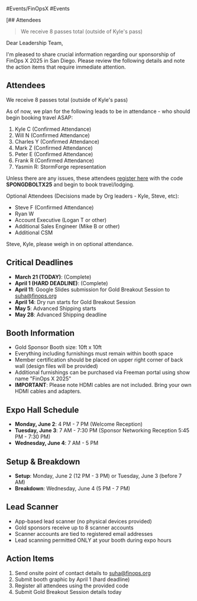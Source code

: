 #Events/FinOpsX #Events 

[## Attendees
> We receive 8 passes total (outside of Kyle's pass)

Dear Leadership Team,

I'm pleased to share crucial information regarding our sponsorship of FinOps X 2025 in San Diego. Please review the following details and note the action items that require immediate attention.

## Attendees
We receive 8 passes total (outside of Kyle's pass)

As of now, we plan for the following leads to be in attendance - who should begin booking travel ASAP:   
1. Kyle C (Confirmed Attendance)
2. Will N (Confirmed Attendance)
3. Charles Y (Confirmed Attendance)
4. Mark Z (Confirmed Attendance)
5. Peter E (Confirmed Attendance)
6. Frank R (Confirmed Attendance)
7. Yasmin R: StormForge representation 

Unless there are any issues, these attendees [register here](https://x.finops.org/register/) with the code **SPONGDBOLTX25** and begin to book travel/lodging. 

Optional Attendees (Decisions made by Org leaders - Kyle, Steve, etc): 
- Steve F (Confirmed Attendance)
- Ryan W
- Account Executive (Logan T or other) 
- Additional Sales Engineer (Mike B or other)
- Additional CSM

Steve, Kyle, please weigh in on optional attendance.

## Critical Deadlines
- **March 21 (TODAY)**: (Complete)
- **April 1 (HARD DEADLINE)**: (Complete)
- **April 11**: Google Slides submission for Gold Breakout Session to suha@finops.org
- **April 14**: Dry run starts for Gold Breakout Session
- **May 5**: Advanced Shipping starts
- **May 28**: Advanced Shipping deadline

## Booth Information
- Gold Sponsor Booth size: 10ft x 10ft
- Everything including furnishings must remain within booth space
- Member certification should be placed on upper right corner of back wall (design files will be provided)
- Additional furnishings can be purchased via Freeman portal using show name "FinOps X 2025"
- **IMPORTANT**: Please note HDMI cables are not included. Bring your own HDMI cables and adapters.

## Expo Hall Schedule
- **Monday, June 2**: 4 PM - 7 PM (Welcome Reception)
- **Tuesday, June 3**: 7 AM - 7:30 PM (Sponsor Networking Reception 5:45 PM - 7:30 PM)
- **Wednesday, June 4**: 7 AM - 5 PM

## Setup & Breakdown
- **Setup**: Monday, June 2 (12 PM - 3 PM) or Tuesday, June 3 (before 7 AM)
- **Breakdown**: Wednesday, June 4 (5 PM - 7 PM)

## Lead Scanner
- App-based lead scanner (no physical devices provided)
- Gold sponsors receive up to 8 scanner accounts
- Scanner accounts are tied to registered email addresses
- Lead scanning permitted ONLY at your booth during expo hours

## Action Items
1. Send onsite point of contact details to suha@finops.org
2. Submit booth graphic by April 1 (hard deadline)
3. Register all attendees using the provided code
4. Submit Gold Breakout Session details today
